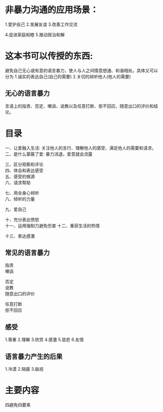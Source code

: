# 非暴力沟通的应用场景：
  1.爱护自己
  2.发展友谊
  3.改善工作交流

  4.促进家庭和睦
  5.推动政治和解  
# 这本书可以传授的东西:
  避免自己无心或有意的语言暴力，使人与人之间情意想通、和谐相处。具体又可以分为
  1.诚实的表达自己(自己的需要)
  2.关切的倾听他人(他人的需要)

## 无心的语言暴力
言语上的指责、否定、嘲讽、说教以及任意打断、拒不回应、随意出口的评价和结论。

# 目录
一、让爱融入生活: 关注他人的言行、理解他人的感受、满足他人的需要和请求。   
二、是什么蒙蔽了爱: 暴力消退，爱意就会流露    

三、区分观察和评论    
四、体会和表达感受   
五、感受的根源   
六、请求帮助   

七、用全身心倾听   
八、倾听的力量   

九、爱自己   

十、充分表达愤怒       
十一、运用强制力避免伤害 
十二、重获生活的热情  
        
十三、表达感激           

  
## 常见的语言暴力
指责       
嘲讽        

否定            
说教       
随意出口的评价     

任意打断      
拒不回应    

## 感受
1.尊重
2.理解
3.欣赏
4.感激
5.慈悲
6.友情

## 语言暴力产生的后果
1.冷漠
2.隔膜
3.敌视

# 主要内容
四避免四要素



